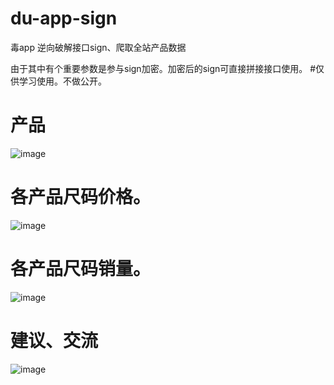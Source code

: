 # du-app-sign
毒app
逆向破解接口sign、爬取全站产品数据

由于其中有个重要参数是参与sign加密。加密后的sign可直接拼接接口使用。
#仅供学习使用。不做公开。

# 产品
![image](https://github.com/levislin2016/du-app-sign/blob/master/product.png)

# 各产品尺码价格。
![image](https://github.com/levislin2016/du-app-sign/blob/master/size.png)

# 各产品尺码销量。
![image](https://github.com/levislin2016/du-app-sign/blob/master/sold.png)


# 建议、交流
![image](https://github.com/levislin2016/du-app-sign/blob/master/wechat.jpg)
